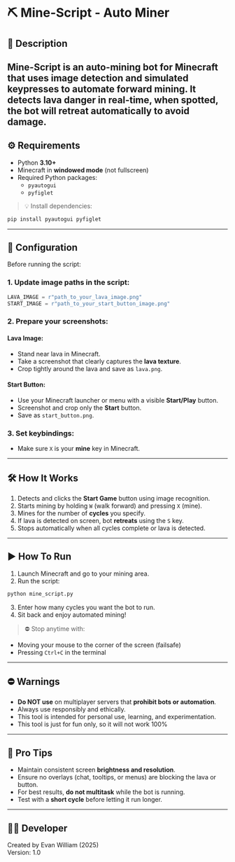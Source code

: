 # ⛏️ Mine-Script - Auto Miner  

## 📜 Description

**Mine-Script** is an auto-mining bot for Minecraft that uses image detection and simulated keypresses to automate forward mining. It detects **lava danger** in real-time, when spotted, the bot will **retreat** automatically to avoid damage.
---

## ⚙️ Requirements

- Python **3.10+**
- Minecraft in **windowed mode** (not fullscreen)
- Required Python packages:
  - `pyautogui`
  - `pyfiglet`

> 💡 Install dependencies:
```bash
pip install pyautogui pyfiglet
````

---

## 📂 Configuration

Before running the script:

### 1. Update image paths in the script:

```python
LAVA_IMAGE = r"path_to_your_lava_image.png"
START_IMAGE = r"path_to_your_start_button_image.png"
```

### 2. Prepare your screenshots:

#### Lava Image:

* Stand near lava in Minecraft.
* Take a screenshot that clearly captures the **lava texture**.
* Crop tightly around the lava and save as `lava.png`.

#### Start Button:

* Use your Minecraft launcher or menu with a visible **Start/Play** button.
* Screenshot and crop only the **Start** button.
* Save as `start_button.png`.

### 3. Set keybindings:

* Make sure `X` is your **mine** key in Minecraft.

---

## 🛠️ How It Works

1. Detects and clicks the **Start Game** button using image recognition.
2. Starts mining by holding `W` (walk forward) and pressing `X` (mine).
3. Mines for the number of **cycles** you specify.
4. If lava is detected on screen, bot **retreats** using the `S` key.
5. Stops automatically when all cycles complete or lava is detected.

---

## ▶️ How To Run

1. Launch Minecraft and go to your mining area.
2. Run the script:

```bash
python mine_script.py
```

3. Enter how many cycles you want the bot to run.
4. Sit back and enjoy automated mining!

> ⛔ Stop anytime with:

* Moving your mouse to the corner of the screen (failsafe)
* Pressing `Ctrl+C` in the terminal

---

## ⛔ Warnings

* **Do NOT use** on multiplayer servers that **prohibit bots or automation**.
* Always use responsibly and ethically.
* This tool is intended for personal use, learning, and experimentation.
* This tool is just for fun only, so it will not work 100%

---

## 🧠 Pro Tips

* Maintain consistent screen **brightness and resolution**.
* Ensure no overlays (chat, tooltips, or menus) are blocking the lava or button.
* For best results, **do not multitask** while the bot is running.
* Test with a **short cycle** before letting it run longer.

---

## 👨‍💻 Developer  
Created by Evan William (2025)  
Version: 1.0

